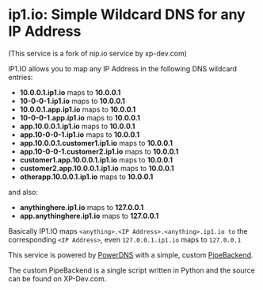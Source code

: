 # ip1.io: Simple Wildcard DNS for any IP Address

(This service is a fork of nip.io service by xp-dev.com)

IP1.IO allows you to map any IP Address in the following DNS wildcard entries:

- **10.0.0.1.ip1.io** maps to **10.0.0.1**
- **10-0-0-1.ip1.io** maps to **10.0.0.1**
- **10.0.0.1.app.ip1.io** maps to **10.0.0.1**
- **10-0-0-1.app.ip1.io** maps to **10.0.0.1**
- **app.10.0.0.1.ip1.io** maps to **10.0.0.1**
- **app.10-0-0-1.ip1.io** maps to **10.0.0.1**
- **app.10.0.0.1.customer1.ip1.io** maps to **10.0.0.1**
- **app.10-0-0-1.customer2.ip1.io** maps to **10.0.0.1**
- **customer1.app.10.0.0.1.ip1.io** maps to **10.0.0.1**
- **customer2.app.10.0.0.1.ip1.io** maps to **10.0.0.1**
- **otherapp.10.0.0.1.ip1.io** maps to **10.0.0.1**

and also:

- **anythinghere.ip1.io** maps to **127.0.0.1**
- **app.anythinghere.ip1.io** maps to **127.0.0.1**

Basically IP1.IO maps `<anything>.<IP Address>.<anything>.ip1.io to` the corresponding `<IP Address>`, even `127.0.0.1.ip1.io` maps to `127.0.0.1`

This service is powered by [PowerDNS](http://www.powerdns.com/) with a simple, custom [PipeBackend](http://doc.powerdns.com/pipebackend-dynamic-resolution.html). 

The custom PipeBackend is a single script written in Python and the source can be found on XP-Dev.com.
